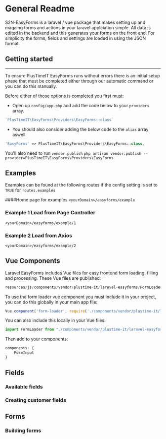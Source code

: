 # General Readme

S2N-EasyForms is a laravel / vue package that makes setting up and magaing forms and actions in your laravel applciation simple. All data is edited in the backend and this generates your forms on the front end. For simplicity the forms, fields and settings are loaded in using the JSON format.

## Getting started
---
To ensure PlusTimeIT EasyForms runs without errors there is an initial setup phase that must be completed either through our automatic command or you can do this manually. 

Before either of those options is completed you first must:
- Open up `config/app.php` and add the code below to your `providers` array. 
```php
`PlusTimeIT\EasyForms\Providers\EasyForms::class`
```
- You should also consider adding the below code to the `alias` array aswell.
```php
'EasyForms' => PlusTimeIT\EasyForms\Providers\EasyForms::class,
```


You'll also need to run `vendor:publish`
`php artisan vendor:publish --provider=PlusTimeIT\EasyForms\Providers\EasyForms`

## Examples

Examples can be found at the following routes if the config setting is set to `TRUE` for `routes.examples`

####Home page for examples
`<yourDomain>/easyforms/example`

### Example 1 Load from Page Controller
`<yourDomain>/easyforms/example/1`

### Example 2 Load from Axios
`<yourDomain>/easyforms/example/2`

## Vue Components

Laravel EasyForms includes Vue files for easy frontend form loading, filling and processing.
These Vue files are published:
```javascript
resources/js/components/vendor/plustime-it/laravel-easyforms/FormLoader.vue
```

To use the form loader vue component you must include it in your project, you can do this globally in your main app file:
```javascript
Vue.component('form-loader', require('./components/vendor/plustime-it/laravel-easyforms/FormLoader.vue').default );
```

You can also include this locally in your Vue files:
```javascript
import FormLoader from "./components/vendor/plustime-it/laravel-easyforms/FormLoader.vue"
```

Then add to your components:
```javascript
components: {
    FormInput
}
```



## Fields

### Available fields

### Creating customer fields

## Forms

### Building forms


